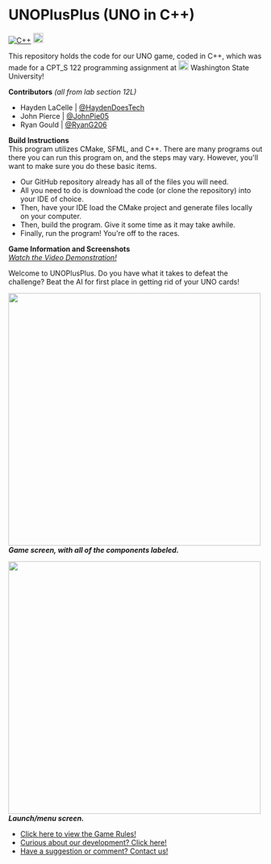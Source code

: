 # UNOPlusPlus (UNO in C++)
[![C++](https://img.shields.io/badge/C++-%2300599C.svg?logo=c%2B%2B&logoColor=white)](#) <img src="https://www.sfml-dev.org/download/goodies/sfml-icon-big.png" width="20"/>

This repository holds the code for our UNO game, coded in C++, which was made for a CPT_S 122 programming assignment at <img src="https://upload.wikimedia.org/wikipedia/en/thumb/0/07/Washington_State_Cougars_logo.svg/1200px-Washington_State_Cougars_logo.svg.png" width="20"/> Washington State University!

**Contributors** *(all from lab section 12L)*<br>
- Hayden LaCelle | [@HaydenDoesTech](https://github.com/HaydenDoesTech/)
- John Pierce | [@JohnPie05](https://github.com/JohnPie05)
- Ryan Gould | [@RyanG206](https://github.com/RyanG206)

**Build Instructions**<br>
This program utilizes CMake, SFML, and C++. There are many programs out there you can run this program on, and the steps may vary. However, you'll want to make sure you do these basic items.
- Our GitHub repository already has all of the files you will need.
- All you need to do is download the code (or clone the repository) into your IDE of choice.
- Then, have your IDE load the CMake project and generate files locally on your computer.
- Then, build the program. Give it some time as it may take awhile.
- Finally, run the program! You're off to the races.

**Game Information and Screenshots**<br>
<i><a href="https://www.youtube.com/watch?v=cipqtAv7TH4">Watch the Video Demonstration!</a></i>

Welcome to UNOPlusPlus. Do you have what it takes to defeat the challenge? Beat the AI for first place in getting rid of your UNO cards!

<img src="https://i.postimg.cc/G2tNdR1k/Screenshot-2025-04-25-184907.png" width="500"/><br><b><em>Game screen, with all of the components labeled.</b></em>


<img src="https://i.postimg.cc/WzJHq7zz/Screenshot-2025-04-25-185532.png" width="500"/><br><b><em>Launch/menu screen.</b></em>


- <a href="https://github.com/HaydenDoesTech/UNOPlusPlus/wiki/Game-Rules">Click here to view the Game Rules!</a>
- <a href="https://github.com/users/HaydenDoesTech/projects/1">Curious about our development? Click here!</a>
- <a href="https://hdtsp.atlassian.net/servicedesk/customer/portal/4">Have a suggestion or comment? Contact us!</a>
